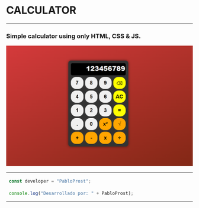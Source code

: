 # CALCULATOR
---
### Simple calculator using only HTML, CSS & JS.


![Calculator Image](./assets/img/newcalculator.png)

---
``` js
 const developer = "PabloProst";

 console.log("Desarrollado por: " + PabloProst);
```  
---